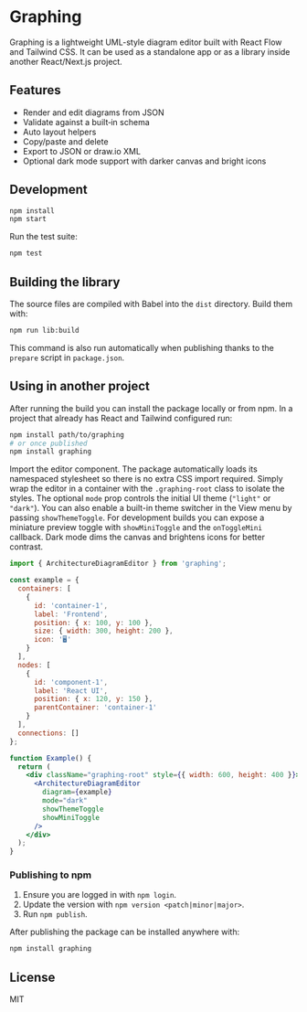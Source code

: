 # Graphing

Graphing is a lightweight UML-style diagram editor built with React Flow and Tailwind CSS. It can be used as a standalone app or as a library inside another React/Next.js project.

## Features
- Render and edit diagrams from JSON
- Validate against a built‑in schema
- Auto layout helpers
- Copy/paste and delete
- Export to JSON or draw.io XML
- Optional dark mode support with darker canvas and bright icons

## Development

```bash
npm install
npm start
```

Run the test suite:

```bash
npm test
```

## Building the library

The source files are compiled with Babel into the `dist` directory. Build them with:

```bash
npm run lib:build
```

This command is also run automatically when publishing thanks to the `prepare` script in `package.json`.

## Using in another project

After running the build you can install the package locally or from npm. In a project that already has React and Tailwind configured run:

```bash
npm install path/to/graphing
# or once published
npm install graphing
```

Import the editor component. The package automatically loads its namespaced stylesheet so there is no extra CSS import required. Simply wrap the editor in a container with the `.graphing-root` class to isolate the styles. The optional `mode` prop controls the initial UI theme (`"light"` or `"dark"`). You can also enable a built-in theme switcher in the View menu by passing `showThemeToggle`. For development builds you can expose a miniature preview toggle with `showMiniToggle` and the `onToggleMini` callback. Dark mode dims the canvas and brightens icons for better contrast.

```jsx
import { ArchitectureDiagramEditor } from 'graphing';

const example = {
  containers: [
    {
      id: 'container-1',
      label: 'Frontend',
      position: { x: 100, y: 100 },
      size: { width: 300, height: 200 },
      icon: '🖥️'
    }
  ],
  nodes: [
    {
      id: 'component-1',
      label: 'React UI',
      position: { x: 120, y: 150 },
      parentContainer: 'container-1'
    }
  ],
  connections: []
};

function Example() {
  return (
    <div className="graphing-root" style={{ width: 600, height: 400 }}>
      <ArchitectureDiagramEditor
        diagram={example}
        mode="dark"
        showThemeToggle
        showMiniToggle
      />
    </div>
  );
}
```

### Publishing to npm

1. Ensure you are logged in with `npm login`.
2. Update the version with `npm version <patch|minor|major>`.
3. Run `npm publish`.

After publishing the package can be installed anywhere with:

```bash
npm install graphing
```

## License
MIT
